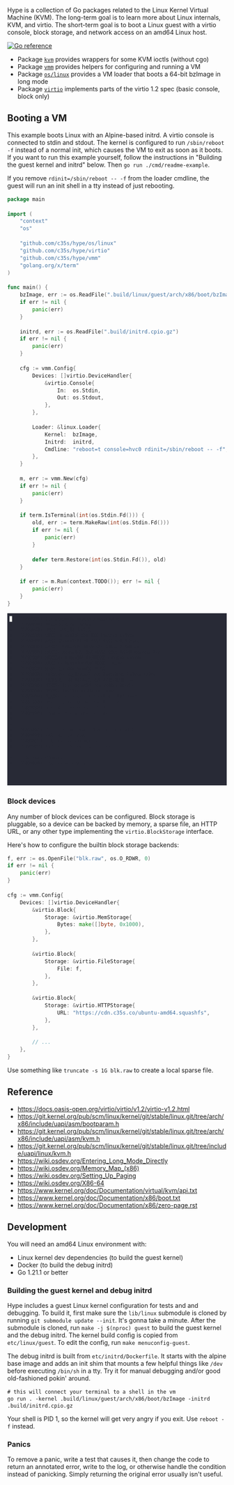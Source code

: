 Hype is a collection of Go packages related to the Linux Kernel Virtual Machine (KVM). The long-term goal is to learn more about Linux internals, KVM, and virtio. The short-term goal is to boot a Linux guest with a virtio console, block storage, and network access on an amd64 Linux host.

[![Go reference](https://pkg.go.dev/badge/github.com/c35s/hype.svg)](https://pkg.go.dev/github.com/c35s/hype)

- Package [`kvm`](https://pkg.go.dev/github.com/c35s/hype/kvm) provides wrappers for some KVM ioctls (without cgo)
- Package [`vmm`](https://pkg.go.dev/github.com/c35s/hype/vmm) provides helpers for configuring and running a VM
- Package [`os/linux`](https://pkg.go.dev/github.com/c35s/hype/os/linux) provides a VM loader that boots a 64-bit bzImage in long mode
- Package [`virtio`](https://pkg.go.dev/github.com/c35s/hype/virtio) implements parts of the virtio 1.2 spec (basic console, block only)

## Booting a VM

This example boots Linux with an Alpine-based initrd. A virtio console is connected to stdin and stdout. The kernel is configured to run `/sbin/reboot -f` instead of a normal init, which causes the VM to exit as soon as it boots. If you want to run this example yourself, follow the instructions in "Building the guest kernel and initrd" below. Then `go run ./cmd/readme-example`.

If you remove `rdinit=/sbin/reboot -- -f` from the loader cmdline, the guest will run an init shell in a tty instead of just rebooting.

```go
package main

import (
	"context"
	"os"

	"github.com/c35s/hype/os/linux"
	"github.com/c35s/hype/virtio"
	"github.com/c35s/hype/vmm"
	"golang.org/x/term"
)

func main() {
	bzImage, err := os.ReadFile(".build/linux/guest/arch/x86/boot/bzImage")
	if err != nil {
		panic(err)
	}

	initrd, err := os.ReadFile(".build/initrd.cpio.gz")
	if err != nil {
		panic(err)
	}

	cfg := vmm.Config{
		Devices: []virtio.DeviceHandler{
			&virtio.Console{
				In:  os.Stdin,
				Out: os.Stdout,
			},
		},

		Loader: &linux.Loader{
			Kernel:  bzImage,
			Initrd:  initrd,
			Cmdline: "reboot=t console=hvc0 rdinit=/sbin/reboot -- -f",
		},
	}

	m, err := vmm.New(cfg)
	if err != nil {
		panic(err)
	}

	if term.IsTerminal(int(os.Stdin.Fd())) {
		old, err := term.MakeRaw(int(os.Stdin.Fd()))
		if err != nil {
			panic(err)
		}

		defer term.Restore(int(os.Stdin.Fd()), old)
	}

	if err := m.Run(context.TODO()); err != nil {
		panic(err)
	}
}
```

![an animation showing the output of the example code](doc/readme.gif)

### Block devices

Any number of block devices can be configured. Block storage is pluggable, so a device can be backed by memory, a sparse file, an HTTP URL, or any other type implementing the `virtio.BlockStorage` interface.

Here's how to configure the builtin block storage backends:

```go
f, err := os.OpenFile("blk.raw", os.O_RDWR, 0)
if err != nil {
	panic(err)
}

cfg := vmm.Config{
	Devices: []virtio.DeviceHandler{
		&virtio.Block{
			Storage: &virtio.MemStorage{
				Bytes: make([]byte, 0x1000),
			},
		},

		&virtio.Block{
			Storage: &virtio.FileStorage{
				File: f,
			},
		},

		&virtio.Block{
			Storage: &virtio.HTTPStorage{
				URL: "https://cdn.c35s.co/ubuntu-amd64.squashfs",
			},
		},

		// ...
	},
}
```

Use something like `truncate -s 1G blk.raw` to create a local sparse file.

## Reference

- https://docs.oasis-open.org/virtio/virtio/v1.2/virtio-v1.2.html
- https://git.kernel.org/pub/scm/linux/kernel/git/stable/linux.git/tree/arch/x86/include/uapi/asm/bootparam.h
- https://git.kernel.org/pub/scm/linux/kernel/git/stable/linux.git/tree/arch/x86/include/uapi/asm/kvm.h
- https://git.kernel.org/pub/scm/linux/kernel/git/stable/linux.git/tree/include/uapi/linux/kvm.h
- https://wiki.osdev.org/Entering_Long_Mode_Directly
- https://wiki.osdev.org/Memory_Map_(x86)
- https://wiki.osdev.org/Setting_Up_Paging
- https://wiki.osdev.org/X86-64
- https://www.kernel.org/doc/Documentation/virtual/kvm/api.txt
- https://www.kernel.org/doc/Documentation/x86/boot.txt
- https://www.kernel.org/doc/Documentation/x86/zero-page.rst

## Development

You will need an amd64 Linux environment with:

- Linux kernel dev dependencies (to build the guest kernel)
- Docker (to build the debug initrd)
- Go 1.21.1 or better

### Building the guest kernel and debug initrd

Hype includes a guest Linux kernel configuration for tests and and debugging. To build it, first make sure the `lib/linux` submodule is cloned by running `git submodule update --init`. It's gonna take a minute. After the submodule is cloned, run `make -j $(nproc) guest` to build the guest kernel and the debug initrd. The kernel build config is copied from `etc/linux/guest`. To edit the config, run `make menuconfig-guest`.

The debug initrd is built from `etc/initrd/Dockerfile`. It starts with the alpine base image and adds an init shim that mounts a few helpful things like `/dev` before executing `/bin/sh` in a tty. Try it for manual debugging and/or good old-fashioned pokin' around.

```
# this will connect your terminal to a shell in the vm
go run . -kernel .build/linux/guest/arch/x86/boot/bzImage -initrd .build/initrd.cpio.gz
```

Your shell is PID 1, so the kernel will get very angry if you exit. Use `reboot -f` instead.

### Panics

To remove a panic, write a test that causes it, then change the code to return an annotated error, write to the log, or otherwise handle the condition instead of panicking. Simply returning the original error usually isn't useful.
